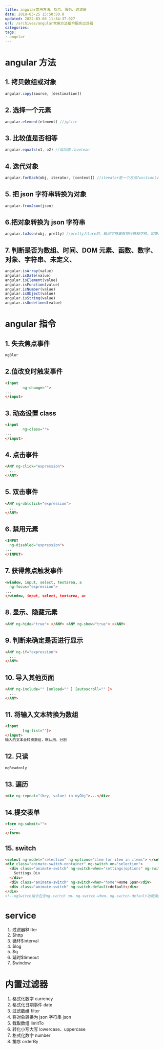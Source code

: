 ```yaml
---
title: angular常用方法、指令、服务、过滤器
date: 2018-03-25 15:50:50.0
updated: 2022-03-08 11:34:37.027
url: /archives/angular常用方法指令服务过滤器
categories: 
tags: 
- angular
---
```




# angular 方法

## 1. 拷贝数组或对象

```javascript
angular.copy(source, [destination])
```

## 2. 选择一个元素

```javascript
angular.element(element) //jqLite
```

  <!--more-->

## 3. 比较值是否相等

```javascript
angular.equals(o1, o2) //返回值：boolean
```

## 4. 迭代对象

```javascript
angular.forEach(obj, iterator, [context]) //iteeator是一个方法function(value,key,[obj]){处理代码}
```

## 5. 把 json 字符串转换为对象

```javascript
angular.fromJson(json)
```

## 6.把对象转换为 json 字符串

```javascript
angular.toJson(obj, pretty) //pretty为ture时，输出字符串有换行符和空格。如果设置为一个整数，JSON输出将包含许多空间每缩进（默认为2）
```

## 7. 判断是否为数组、时间、DOM 元素、函数、数字、对象、字符串、未定义、

```javascript
angular.isArray(value)
angular.isDate(value)
angular.isElement(value)
angular.isFunction(value)
angular.isNumber(value)
angular.isObject(value)
angular.isString(value)
angular.isUndefined(value)
```

# angular 指令

## 1. 失去焦点事件

```html
ngBlur
```

## 2.值改变时触发事件

```html
<input
        ng-change="">
...
</input>
```

## 3. 动态设置 class

```html
<input
        ng-class="">
...
</input>
```

## 4. 点击事件

```html
<ANY ng-click="expression">
  ...
</ANY>
```

## 5. 双击事件

```html
<ANY ng-dblclick="expression">
  ...
</ANY>
```

## 6. 禁用元素

```html
<INPUT
  ng-disabled="expression">
...
</INPUT>
```

## 7. 获得焦点触发事件

```html
<window, input, select, textarea, a
  ng-focus="expression">
...
</window, input, select, textarea, a>
```

## 8. 显示、隐藏元素

```html
<ANY ng-hide="true"> </ANY> <ANY ng-show="true"> </ANY>
```

## 9. 判断来确定是否进行显示

```html
<ANY ng-if="expression">
  ...
</ANY>
```

## 10. 导入其他页面

```html
<ANY ng-include="" [onload="" ] [autoscroll="" ]>
  ...
</ANY>
```

## 11. 将输入文本转换为数组

```html
<input
        [ng-list=""]>
</input>
输入的文本会转换数组，默认用，分割
```

## 12. 只读

```html
ngReadonly
```

## 13. 遍历

```html
<div ng-repeat="(key, value) in myObj">...</div>
```

## 14.提交表单

```html
<form ng-submit="">
  ...
</form>
```

## 15. switch

```html
<select ng-model="selection" ng-options="item for item in items"> </select>
<div class="animate-switch-container" ng-switch on="selection">
  <div class="animate-switch" ng-switch-when="settings|options" ng-switch-when-separator="|">
    Settings Div
  </div>
  <div class="animate-switch" ng-switch-when="home">Home Span</div>
  <div class="animate-switch" ng-switch-default>default</div>
</div>
<!--ngSwitch指令包含ng-switch on、ng-switch-when、ng-switch-default功能类似switch，ng-switch on指要判断的值，ng-switch-when指条件条件符合将显示这个dom元素， ng-switch-default指条件都不符合默认显示的元素-->
```

# service

1. 过滤器\$filter
2. \$http
3. 循环\$interval
4. \$log
5. \$q
6. 延时\$timeout
7. \$window

# 内置过滤器

1. 格式化数字 currency
2. 格式化日期事件 date
3. 过滤数组 filter
4. 将对象转换为 json 字符串 json
5. 截取数组 limitTo
6. 转化小写大写 lowercase、uppercase
7. 格式化数字 number
8. 排序 orderBy